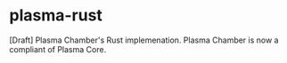 # plasma-rust
[Draft] Plasma Chamber's Rust implemenation. Plasma Chamber is now a compliant of Plasma Core.
